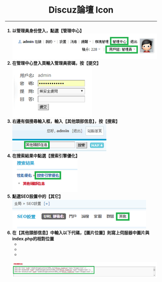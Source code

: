 # **<center>Discuz論壇 Icon**

---

<ol><h4>
  <li>以管理員身份登入，點選【管理中心】
  <br><img src='../img/app_part1/part1_1.png'>
  <li>在管理中心登入頁輸入管理員密碼，按【提交】
  <br><img src='../img/app_part1/part1_2.png'>
  <li>右邊有個搜尋輸入框，輸入【其他頭部信息】，按【搜索】
  <br><img src='../img/app_part1/part1_3.png'>
  <li>在搜索結果中點選【搜索引擎優化】
  <br><img src='../img/app_part1/part1_4.png'>
  <li>點選SEO設置中的【其它】
  <br><img src='../img/app_part1/part1_5.png'>
  <li>在【其他頭部信息】中輸入以下代碼，【圖片位置】則寫上伺服器中圖片與index.php的相對位置 
    <ul>
      <li><link rel="icon" href="圖片位置" type="image/x-icon" />
      <li><link rel="bookmark" href="圖片位置" type="image/x-icon" />
      <li><link rel="shortcut icon" href="圖片位置" type="image/x-icon" />
    </ul>
  <br><img src='../img/app_part1/part1_6.png'>
</h4></ol>




